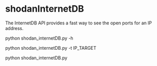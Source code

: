 # shodanInternetDB

The InternetDB API provides a fast way to see the open ports for an IP address.

python shodan_internetDB.py -h

python shodan_internetDB.py -t IP_TARGET

python shodan_internetDB.py



